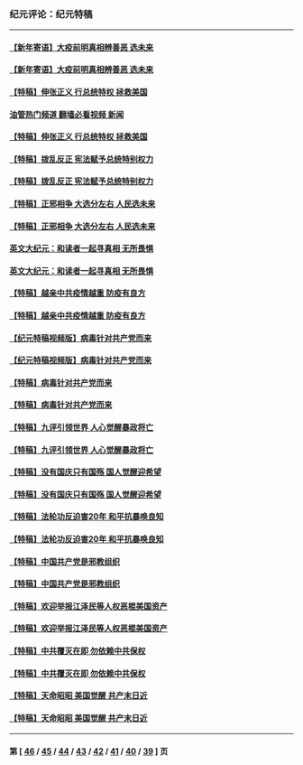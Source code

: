 ### 纪元评论：纪元特稿
---
#### [【新年寄语】大疫前明真相辨善恶 选未来](../../pages/nsc424/n12660855.md?05110330) 
#### [【新年寄语】大疫前明真相辨善恶 选未来](../../pages/nsc424/n12660855.md?05110330) 
#### [【特稿】伸张正义 行总统特权 拯救美国](../../pages/nsc424/n12616806.md?05110330) 
#### [油管热门频道 翻墙必看视频 新闻](ok?05110330)
#### [【特稿】伸张正义 行总统特权 拯救美国](../../pages/nsc424/n12616806.md?05110330) 
#### [【特稿】拨乱反正 宪法赋予总统特别权力](../../pages/nsc424/n12598306.md?05110330) 
#### [【特稿】拨乱反正 宪法赋予总统特别权力](../../pages/nsc424/n12598306.md?05110330) 
#### [【特稿】正邪相争 大选分左右 人民选未来](../../pages/nsc424/n12545208.md?05110330) 
#### [【特稿】正邪相争 大选分左右 人民选未来](../../pages/nsc424/n12545208.md?05110330) 
#### [英文大纪元：和读者一起寻真相 无所畏惧](../../pages/nsc424/n12542027.md?05110330) 
#### [英文大纪元：和读者一起寻真相 无所畏惧](../../pages/nsc424/n12542027.md?05110330) 
#### [【特稿】越亲中共疫情越重 防疫有良方](../../pages/nsc424/n12042989.md?05110330) 
#### [【特稿】越亲中共疫情越重 防疫有良方](../../pages/nsc424/n12042989.md?05110330) 
#### [【纪元特稿视频版】病毒针对共产党而来](../../pages/nsc424/n11977328.md?05110330) 
#### [【纪元特稿视频版】病毒针对共产党而来](../../pages/nsc424/n11977328.md?05110330) 
#### [【特稿】病毒针对共产党而来](../../pages/nsc424/n11928818.md?05110330) 
#### [【特稿】病毒针对共产党而来](../../pages/nsc424/n11928818.md?05110330) 
#### [【特稿】九评引领世界 人心觉醒暴政将亡](../../pages/nsc424/n11660496.md?05110330) 
#### [【特稿】九评引领世界 人心觉醒暴政将亡](../../pages/nsc424/n11660496.md?05110330) 
#### [【特稿】没有国庆只有国殇 国人觉醒迎希望](../../pages/nsc424/n11549354.md?05110330) 
#### [【特稿】没有国庆只有国殇 国人觉醒迎希望](../../pages/nsc424/n11549354.md?05110330) 
#### [【特稿】法轮功反迫害20年 和平抗暴唤良知](../../pages/nsc424/n11389135.md?05110330) 
#### [【特稿】法轮功反迫害20年 和平抗暴唤良知](../../pages/nsc424/n11389135.md?05110330) 
#### [【特稿】中国共产党是邪教组织](../../pages/nsc424/n11355551.md?05110330) 
#### [【特稿】中国共产党是邪教组织](../../pages/nsc424/n11355551.md?05110330) 
#### [【特稿】欢迎举报江泽民等人权恶棍美国资产](../../pages/nsc424/n11303040.md?05110330) 
#### [【特稿】欢迎举报江泽民等人权恶棍美国资产](../../pages/nsc424/n11303040.md?05110330) 
#### [【特稿】中共覆灭在即 勿依赖中共保权](../../pages/nsc424/n11278510.md?05110330) 
#### [【特稿】中共覆灭在即 勿依赖中共保权](../../pages/nsc424/n11278510.md?05110330) 
#### [【特稿】天命昭昭 美国觉醒 共产末日近](../../pages/nsc424/n11150259.md?05110330) 
#### [【特稿】天命昭昭 美国觉醒 共产末日近](../../pages/nsc424/n11150259.md?05110330) 

---
#### 第 [ [46](./46.md?05110330) / [45](./45.md?05110330) / [44](./44.md?05110330) / [43](./43.md?05110330) / [42](./42.md?05110330) / [41](./41.md?05110330) / [40](./40.md?05110330) / [39](./39.md?05110330) ] 页
